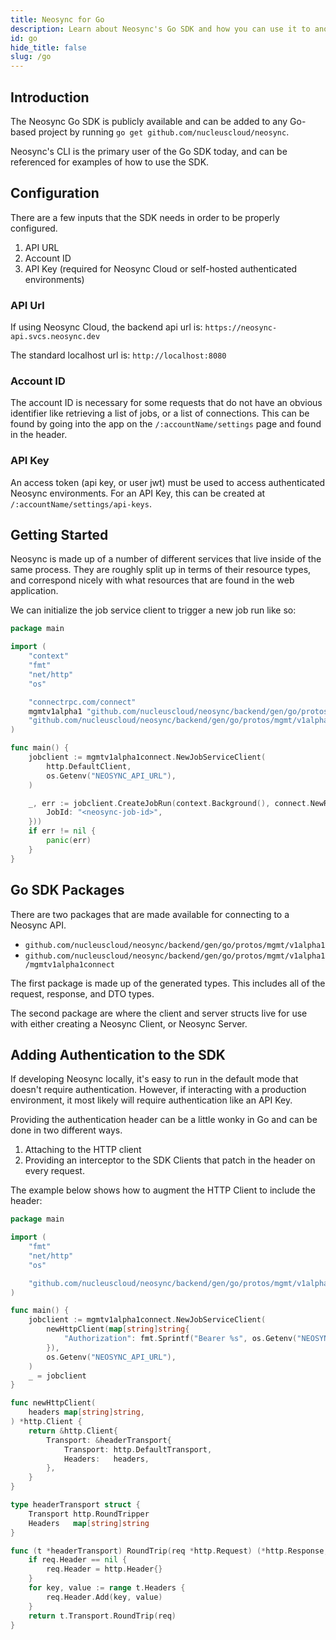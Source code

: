 ```yaml
---
title: Neosync for Go
description: Learn about Neosync's Go SDK and how you can use it to anonymize data and generate synthetic data
id: go
hide_title: false
slug: /go
---
```


## Introduction

The Neosync Go SDK is publicly available and can be added to any Go-based project by running `go get github.com/nucleuscloud/neosync`.

Neosync's CLI is the primary user of the Go SDK today, and can be referenced for examples of how to use the SDK.

## Configuration

There are a few inputs that the SDK needs in order to be properly configured.

1. API URL
2. Account ID
3. API Key (required for Neosync Cloud or self-hosted authenticated environments)

### API Url

If using Neosync Cloud, the backend api url is: `https://neosync-api.svcs.neosync.dev`

The standard localhost url is: `http://localhost:8080`

### Account ID

The account ID is necessary for some requests that do not have an obvious identifier like retrieving a list of jobs, or a list of connections.
This can be found by going into the app on the `/:accountName/settings` page and found in the header.

### API Key

An access token (api key, or user jwt) must be used to access authenticated Neosync environments.
For an API Key, this can be created at `/:accountName/settings/api-keys`.

## Getting Started

Neosync is made up of a number of different services that live inside of the same process.
They are roughly split up in terms of their resource types, and correspond nicely with what resources that are found in the web application.

We can initialize the job service client to trigger a new job run like so:

```go
package main

import (
	"context"
	"fmt"
	"net/http"
	"os"

	"connectrpc.com/connect"
	mgmtv1alpha1 "github.com/nucleuscloud/neosync/backend/gen/go/protos/mgmt/v1alpha1"
	"github.com/nucleuscloud/neosync/backend/gen/go/protos/mgmt/v1alpha1/mgmtv1alpha1connect"
)

func main() {
	jobclient := mgmtv1alpha1connect.NewJobServiceClient(
		http.DefaultClient,
		os.Getenv("NEOSYNC_API_URL"),
	)

	_, err := jobclient.CreateJobRun(context.Background(), connect.NewRequest(&mgmtv1alpha1.CreateJobRunRequest{
		JobId: "<neosync-job-id>",
	}))
	if err != nil {
		panic(err)
	}
}
```

## Go SDK Packages

There are two packages that are made available for connecting to a Neosync API.

- `github.com/nucleuscloud/neosync/backend/gen/go/protos/mgmt/v1alpha1`
- `github.com/nucleuscloud/neosync/backend/gen/go/protos/mgmt/v1alpha1/mgmtv1alpha1connect`

The first package is made up of the generated types. This includes all of the request, response, and DTO types.

The second package are where the client and server structs live for use with either creating a Neosync Client, or Neosync Server.

## Adding Authentication to the SDK

If developing Neosync locally, it's easy to run in the default mode that doesn't require authentication.
However, if interacting with a production environment, it most likely will require authentication like an API Key.

Providing the authentication header can be a little wonky in Go and can be done in two different ways.

1. Attaching to the HTTP client
2. Providing an interceptor to the SDK Clients that patch in the header on every request.

The example below shows how to augment the HTTP Client to include the header:

```go
package main

import (
	"fmt"
	"net/http"
	"os"

	"github.com/nucleuscloud/neosync/backend/gen/go/protos/mgmt/v1alpha1/mgmtv1alpha1connect"
)

func main() {
	jobclient := mgmtv1alpha1connect.NewJobServiceClient(
		newHttpClient(map[string]string{
			"Authorization": fmt.Sprintf("Bearer %s", os.Getenv("NEOSYNC_API_KEY")),
		}),
		os.Getenv("NEOSYNC_API_URL"),
	)
	_ = jobclient
}

func newHttpClient(
	headers map[string]string,
) *http.Client {
	return &http.Client{
		Transport: &headerTransport{
			Transport: http.DefaultTransport,
			Headers:   headers,
		},
	}
}

type headerTransport struct {
	Transport http.RoundTripper
	Headers   map[string]string
}

func (t *headerTransport) RoundTrip(req *http.Request) (*http.Response, error) {
	if req.Header == nil {
		req.Header = http.Header{}
	}
	for key, value := range t.Headers {
		req.Header.Add(key, value)
	}
	return t.Transport.RoundTrip(req)
}
```
